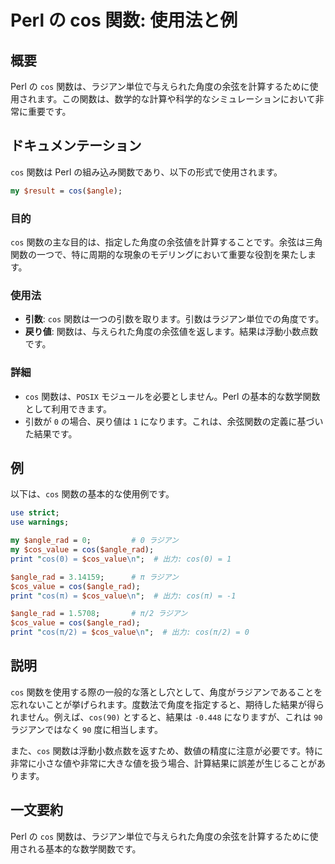 <!--
Meta Description: # Perl の cos 関数: 使用法と例 ## 概要 Perl の `cos` 関数は、ラジアン単位で与えられた角度の余弦を計算するために使用されます。この関数は、数学的な計算や科学的なシミュレーションにおいて非常に重要です。 ## ドキュメンテーション `cos` 関数は Perl の組み込み...
Meta Keywords: cos, perl, angle_rad, cos_value, 関数は
-->

# Perl の cos 関数: 使用法と例

## 概要
Perl の `cos` 関数は、ラジアン単位で与えられた角度の余弦を計算するために使用されます。この関数は、数学的な計算や科学的なシミュレーションにおいて非常に重要です。

## ドキュメンテーション
`cos` 関数は Perl の組み込み関数であり、以下の形式で使用されます。

```perl
my $result = cos($angle);
```

### 目的
`cos` 関数の主な目的は、指定した角度の余弦値を計算することです。余弦は三角関数の一つで、特に周期的な現象のモデリングにおいて重要な役割を果たします。

### 使用法
- **引数**: `cos` 関数は一つの引数を取ります。引数はラジアン単位での角度です。
- **戻り値**: 関数は、与えられた角度の余弦値を返します。結果は浮動小数点数です。

### 詳細
- `cos` 関数は、`POSIX` モジュールを必要としません。Perl の基本的な数学関数として利用できます。
- 引数が `0` の場合、戻り値は `1` になります。これは、余弦関数の定義に基づいた結果です。

## 例
以下は、`cos` 関数の基本的な使用例です。

```perl
use strict;
use warnings;

my $angle_rad = 0;         # 0 ラジアン
my $cos_value = cos($angle_rad);
print "cos(0) = $cos_value\n";  # 出力: cos(0) = 1

$angle_rad = 3.14159;      # π ラジアン
$cos_value = cos($angle_rad);
print "cos(π) = $cos_value\n";  # 出力: cos(π) = -1

$angle_rad = 1.5708;       # π/2 ラジアン
$cos_value = cos($angle_rad);
print "cos(π/2) = $cos_value\n";  # 出力: cos(π/2) = 0
```

## 説明
`cos` 関数を使用する際の一般的な落とし穴として、角度がラジアンであることを忘れないことが挙げられます。度数法で角度を指定すると、期待した結果が得られません。例えば、`cos(90)` とすると、結果は `-0.448` になりますが、これは `90` ラジアンではなく `90` 度に相当します。

また、`cos` 関数は浮動小数点数を返すため、数値の精度に注意が必要です。特に非常に小さな値や非常に大きな値を扱う場合、計算結果に誤差が生じることがあります。

## 一文要約
Perl の `cos` 関数は、ラジアン単位で与えられた角度の余弦を計算するために使用される基本的な数学関数です。